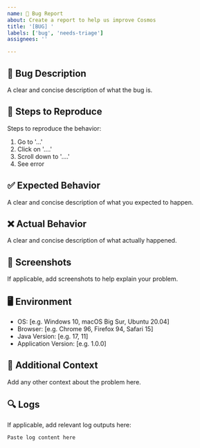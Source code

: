 ```yaml
---
name: 🐛 Bug Report
about: Create a report to help us improve Cosmos
title: '[BUG] '
labels: ['bug', 'needs-triage']
assignees: ''

---
```


## 🐛 Bug Description
A clear and concise description of what the bug is.

## 🔄 Steps to Reproduce
Steps to reproduce the behavior:
1. Go to '...'
2. Click on '....'
3. Scroll down to '....'
4. See error

## ✅ Expected Behavior
A clear and concise description of what you expected to happen.

## ❌ Actual Behavior
A clear and concise description of what actually happened.

## 📱 Screenshots
If applicable, add screenshots to help explain your problem.

## 🖥️ Environment
- OS: [e.g. Windows 10, macOS Big Sur, Ubuntu 20.04]
- Browser: [e.g. Chrome 96, Firefox 94, Safari 15]
- Java Version: [e.g. 17, 11]
- Application Version: [e.g. 1.0.0]

## 📝 Additional Context
Add any other context about the problem here.

## 🔍 Logs
If applicable, add relevant log outputs here:
```
Paste log content here
```
